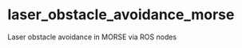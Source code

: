 laser_obstacle_avoidance_morse
==============================

Laser obstacle avoidance in MORSE via ROS nodes